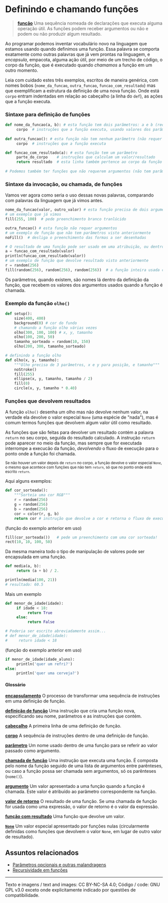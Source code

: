 # Definindo e chamando funções

>[**função**](https://penseallen.github.io/PensePython2e/03-funcoes.html#termo:função)
>Uma sequência nomeada de declarações que executa alguma operação útil. As funções podem receber argumentos ou não e podem ou não produzir algum resultado.

Ao programar podemos inventar vocabulário novo na linguagem que estamos usando quando definimos uma função. Essa palavra se comporta exatamente como outras palavras que já vem prontas na linguagem, e *encapsula*, empacota, alguma ação útil, por meio de um trecho de código, o corpo da função, que é executado quando *chamamos* a função em um outro momento.

Leia com cuidado estes três exemplos, escritos de maneira genérica, com nomes bobos (`nome_da_funcao`, `outra_funcao`, `funcao_com_resultado`) mas que exemplificam a estrutura da definição de uma nova função. Onde está `corpo` entram indentadas em relação ao cabeçalho (a linha do `def`), as ações que a função executa.

### Sintaxe para definição de funções
```python
def nome_da_funcao(a, b): # esta função tem dois parâmetros: a e b (requer dois argumentos)
     corpo  # instruções que a função executa, usando valores dos parâmetros
     
def outra_funcao(): # esta função não tem nenhum parâmetro (não requer argumentos na chamada)
     corpo  # instruções que a função executa

def funcao_com_resultado(a): # esta função tem um parâmetro
     parte_do_corpo    # instruções que calculam um valor/resultado
     return resultado  # esta linha também pertence ao corpo da função
     
# Podemos também ter funções que não requerem argumentos (não tem parâmetros) e devolve resultado.
```


### Sintaxe da invocação, ou chamada, de funções

Vamos ver agora como seria o uso dessas novas palavras, comparando com palavras da linguagem que já vimos antes.

```python
nome_da_funcao(valor, outro_valor) # esta função precisa de dois argumentos
# um exemplo que já vimos
fill(255, 100)  # pede preenchimento branco tranlúcido

outra_funcao() # esta função não requer argumentos
# um exemplo de função que não tem parâmetros visto anteriormente
noFill()  # desliga o preenchimento das formas a ser desenhadas

# O resultado de uma função pode ser usado em uma atribuição, ou dentro de outra estrutura
a = funcao_com_resultado(valor)
println(funcao_com_resultado(valor))
# um exemplo de função que devolve resultado visto anteriormente
r = random(256)
fill(random(256), random(256), random(256))  # a função inteira usada como argumento de outra função!
```

Os parâmetros, quando existem, são nomes lá dentro da definição da função, que recebem os valores dos argumentos usados quando a função é chamada.

### Exemplo da função `olho()`

```python
def setup():
    size(400, 400)
    background(0) # cor do fundo 
    # chamando a função olho várias vezes
    olho(300, 100, 100) # x, y, tamanho 
    olho(100, 200, 50) 
    tamanho_sorteado = random(10, 150)
    olho(200, 300, tamanho_sorteado)

# definindo a função olho
def olho(x, y, tamanho):
    """Olho precisa de 3 parâmetros, x e y para posição, e tamanho"""
    noStroke()
    fill(255)
    ellipse(x, y, tamanho, tamanho / 2)
    fill(0)
    circle(x, y, tamanho * 0.40)
```

### Funções que devolvem resultados

A função `olho()` desenha um olho mas não devolve nenhum valor, na verdade ela devolve o valor especial `None` (uma espécie de "nada"), mas é comum termos funções que devolvem algum valor útil como resultado.

As funções que são feitas para devolver um resultado contém a palavra `return` no seu corpo, seguida do resultado calculado. A instrução `return` pode aparecer no meio da função, mas sempre que for executada interrompe a execucão da função, *devolvendo* o fluxo de execução para o ponto onde a função foi chamada. 

<sup>Se não houver um valor depois de `return` no corpo, a função devolve o valor especial `None`, o mesmo que acontece com funções que não tem `return`, só que no ponto onde está escrito `return`.</sup>

Aqui alguns exemplos:

```python
def cor_sorteada():
    """Sorteia uma cor RGB"""
    r = random(256)
    g = random(256)
    b = random(256)
    cor = color(r, g, b)
    return cor # instrução que devolve a cor e retorna o fluxo de execução
```

(função do exemplo anterior em uso)

```python
fill(cor_sorteada())   # pede um preenchimento com uma cor sorteada!
rect(10, 10, 100, 50)
```

Da mesma maneira todo o tipo de manipulação de valores pode ser encapsulada em uma função.

```python
def media(a, b):
     return (a + b) / 2.

println(media(100, 21))
# resultado: 60.5
```      

Mais um exemplo

```python
def menor_de_idade(idade):
     if idade < 18:
          return True
     else:
          return False          

# Poderia ser escrito abreviadamente assim...
# def menor_de_idade(idade):
#     return idade < 18
```

(função do exemplo anterior em uso)

```python
if menor_de_idade(idade_aluno):
     println('quer um refri?')
else:
     println('quer uma cerveja?')
```

#### Glossário

[**encapsulamento**](https://penseallen.github.io/PensePython2e/04-caso-interface.html#termo:encapsulamento) O processo de transformar uma sequência de instruções em uma definição de função.

[**definição de função**](https://penseallen.github.io/PensePython2e/03-funcoes.html#termo:definição%20de%20função) Uma instrução que cria uma função nova, especificando seu nome, parâmetros e as instruções que contém.

[**cabeçalho**](https://penseallen.github.io/PensePython2e/03-funcoes.html#termo:cabeçalho) A primeira linha de uma definição de função.

[**corpo**](https://penseallen.github.io/PensePython2e/03-funcoes.html#termo:corpo) A sequência de instruções dentro de uma definição de função.

[**parâmetro**](https://penseallen.github.io/PensePython2e/03-funcoes.html#termo:parâmetro) Um nome usado dentro de uma função para se referir ao valor passado como argumento.

[**chamada de função**](https://penseallen.github.io/PensePython2e/03-funcoes.html#termo:chamada%20de%20função) Uma instrução que executa uma função. É composta pelo nome da função seguido de uma lista de argumentos entre parênteses, ou caso a função possa ser chamada sem argumentos, só os parênteses (`nome()`).

[**argumento**](https://penseallen.github.io/PensePython2e/03-funcoes.html#termo:argumento) Um valor apresentado a uma função quando a função é chamada. Este valor é atribuído ao parâmetro correspondente na função.

[**valor de retorno**](https://penseallen.github.io/PensePython2e/03-funcoes.html#termo:valor%20de%20retorno) O resultado de uma função. Se uma chamada de função for usada como uma expressão, o valor de retorno é o valor da expressão.

[**função com resultado**](https://penseallen.github.io/PensePython2e/03-funcoes.html#termo:função%20com%20resultado) Uma função que devolve um valor.

[**`None`**](https://penseallen.github.io/PensePython2e/03-funcoes.html#termo:None) Um valor especial apresentado por funções nulas (circularmente definidas como funções que devolvem o valor `None`, em lugar de outro valor de resultado).

## Assuntos relacionados

- [Parâmetros opcionais e outras malandragens](funcoes_2.md)
- [Recursividade em funções](recursao_py.md)

---
Texto e imagens / text and images: CC BY-NC-SA 4.0; Código / code: GNU GPL v3.0 exceto onde explicitamente indicado por questões de compatibilidade.
